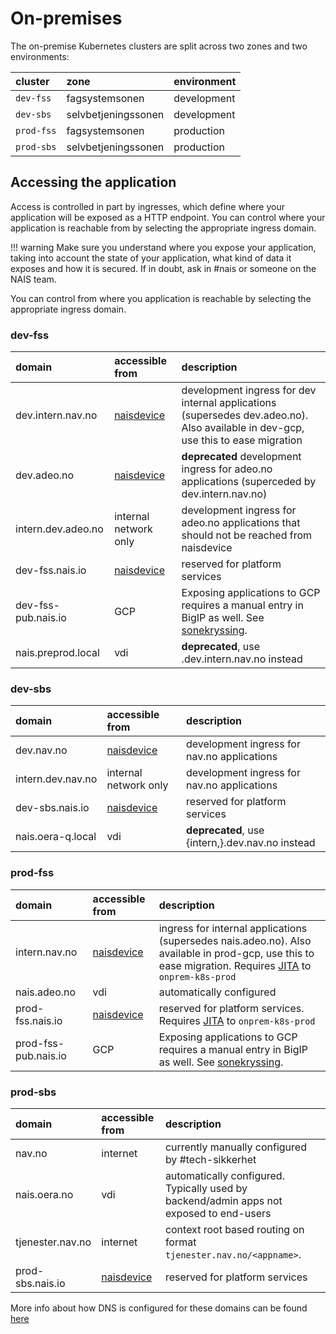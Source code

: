 # On-premises

The on-premise Kubernetes clusters are split across two zones and two environments:

| cluster | zone | environment |
| :--- | :--- | :--- |
| `dev-fss` | fagsystemsonen | development |
| `dev-sbs` | selvbetjeningssonen | development |
| `prod-fss` | fagsystemsonen | production |
| `prod-sbs` | selvbetjeningssonen | production |

## Accessing the application

Access is controlled in part by ingresses, which define where your application will be exposed as a HTTP endpoint. You can control where your application is reachable from by selecting the appropriate ingress domain.

!!! warning
    Make sure you understand where you expose your application, taking into account the state of your application, what kind of data it exposes and how it is secured. If in doubt, ask in \#nais or someone on the NAIS team.


You can control from where you application is reachable by selecting the appropriate ingress domain.

### dev-fss

| domain | accessible from | description |
| :--- | :--- | :--- |
| dev.intern.nav.no | [naisdevice](../device/) | development ingress for dev internal applications (supersedes dev.adeo.no). Also available in dev-gcp, use this to ease migration |
| dev.adeo.no | [naisdevice](../device/) | **deprecated** development ingress for adeo.no applications (superceded by dev.intern.nav.no) |
| intern.dev.adeo.no | internal network only | development ingress for adeo.no applications that should not be reached from naisdevice |
| dev-fss.nais.io | [naisdevice](../device/) | reserved for platform services |
| dev-fss-pub.nais.io | GCP | Exposing applications to GCP requires a manual entry in BigIP as well. See [sonekryssing]. |
| nais.preprod.local | vdi | **deprecated**, use .dev.intern.nav.no instead |

### dev-sbs

| domain | accessible from | description |
| :--- | :--- | :--- |
| dev.nav.no | [naisdevice](../device/) | development ingress for nav.no applications |
| intern.dev.nav.no | internal network only | development ingress for nav.no applications |
| dev-sbs.nais.io | [naisdevice](../device/) | reserved for platform services |
| nais.oera-q.local | vdi | **deprecated**, use {intern,}.dev.nav.no instead |

### prod-fss

| domain | accessible from | description |
| :--- | :--- | :--- |
| intern.nav.no | [naisdevice](../device/) | ingress for internal applications (supersedes nais.adeo.no). Also available in prod-gcp, use this to ease migration. Requires [JITA](../device/jita.md) to `onprem-k8s-prod` |
| nais.adeo.no | vdi | automatically configured |
| prod-fss.nais.io | [naisdevice](../device/) | reserved for platform services. Requires [JITA](../device/jita.md) to `onprem-k8s-prod` |
| prod-fss-pub.nais.io | GCP | Exposing applications to GCP requires a manual entry in BigIP as well. See [sonekryssing].|

### prod-sbs

| domain | accessible from | description |
| :--- | :--- | :--- |
| nav.no | internet | currently manually configured by \#tech-sikkerhet |
| nais.oera.no | vdi | automatically configured. Typically used by backend/admin apps not exposed to end-users |
| tjenester.nav.no | internet | context root based routing on format `tjenester.nav.no/<appname>`. |
| prod-sbs.nais.io | [naisdevice](../device/) | reserved for platform services |

More info about how DNS is configured for these domains can be found [here](../appendix/ingress-dns.md)

[sonekryssing]: migrating-to-gcp.md#how-do-i-reach-an-application-found-on-premises-from-my-application-in-gcp

